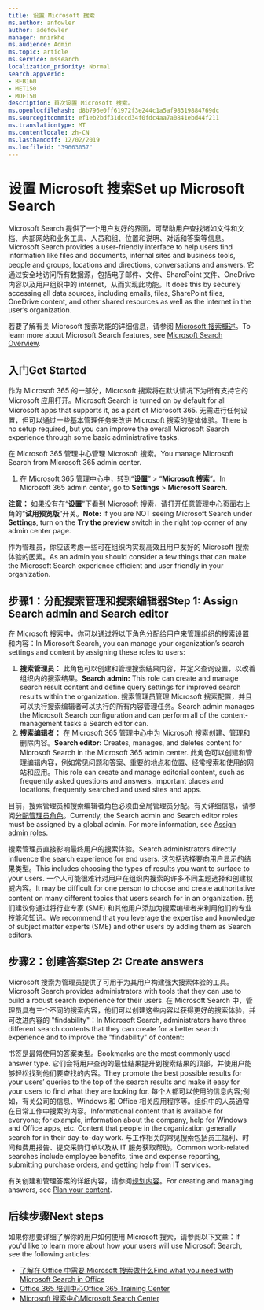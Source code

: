 ```yaml
---
title: 设置 Microsoft 搜索
ms.author: anfowler
author: adefowler
manager: mnirkhe
ms.audience: Admin
ms.topic: article
ms.service: mssearch
localization_priority: Normal
search.appverid:
- BFB160
- MET150
- MOE150
description: 首次设置 Microsoft 搜索。
ms.openlocfilehash: d8b796e0ff61972f3e244c1a5af98319884769dc
ms.sourcegitcommit: ef1eb2bdf31dccd34f0fdc4aa7a0841ebd44f211
ms.translationtype: MT
ms.contentlocale: zh-CN
ms.lasthandoff: 12/02/2019
ms.locfileid: "39663057"
---
```

# <a name="set-up-microsoft-search"></a><span data-ttu-id="cf1d0-103">设置 Microsoft 搜索</span><span class="sxs-lookup"><span data-stu-id="cf1d0-103">Set up Microsoft Search</span></span>

<span data-ttu-id="cf1d0-104">Microsoft Search 提供了一个用户友好的界面，可帮助用户查找诸如文件和文档、内部网站和业务工具、人员和组、位置和说明、对话和答案等信息。</span><span class="sxs-lookup"><span data-stu-id="cf1d0-104">Microsoft Search provides a user-friendly interface to help users find information like files and documents, internal sites and business tools, people and groups, locations and directions, conversations and answers.</span></span> <span data-ttu-id="cf1d0-105">它通过安全地访问所有数据源，包括电子邮件、文件、SharePoint 文件、OneDrive 内容以及用户组织中的 internet，从而实现此功能。</span><span class="sxs-lookup"><span data-stu-id="cf1d0-105">It does this by securely accessing all data sources, including emails, files, SharePoint files, OneDrive content, and other shared resources as well as the internet in the user’s organization.</span></span>

<span data-ttu-id="cf1d0-106">若要了解有关 Microsoft 搜索功能的详细信息，请参阅 [Microsoft 搜索概述](overview-microsoft-search.md)。</span><span class="sxs-lookup"><span data-stu-id="cf1d0-106">To learn more about Microsoft Search features, see [Microsoft Search Overview](overview-microsoft-search.md).</span></span>

## <a name="get-started"></a><span data-ttu-id="cf1d0-107">入门</span><span class="sxs-lookup"><span data-stu-id="cf1d0-107">Get Started</span></span>

<span data-ttu-id="cf1d0-108">作为 Microsoft 365 的一部分，Microsoft 搜索将在默认情况下为所有支持它的 Microsoft 应用打开。</span><span class="sxs-lookup"><span data-stu-id="cf1d0-108">Microsoft Search is turned on by default for all Microsoft apps that supports it, as a part of Microsoft 365.</span></span> <span data-ttu-id="cf1d0-109">无需进行任何设置，但可以通过一些基本管理任务来改进 Microsoft 搜索的整体体验。</span><span class="sxs-lookup"><span data-stu-id="cf1d0-109">There is no setup required, but you can improve the overall Microsoft Search experience through some basic administrative tasks.</span></span>

<span data-ttu-id="cf1d0-110">在 Microsoft 365 管理中心管理 Microsoft 搜索。</span><span class="sxs-lookup"><span data-stu-id="cf1d0-110">You manage Microsoft Search from Microsoft 365 admin center.</span></span>

1. <span data-ttu-id="cf1d0-111">在 Microsoft 365 管理中心中，转到“**设置**” > “**Microsoft 搜索**”。</span><span class="sxs-lookup"><span data-stu-id="cf1d0-111">In Microsoft 365 admin center, go to **Settings** > **Microsoft Search**.</span></span>

<span data-ttu-id="cf1d0-112">**注意：** 如果没有在“**设置**”下看到 Microsoft 搜索，请打开任意管理中心页面右上角的“**试用预览版**”开关。</span><span class="sxs-lookup"><span data-stu-id="cf1d0-112">**Note:** If you are NOT seeing Microsoft Search under **Settings**, turn on the **Try the preview** switch in the right top corner of any admin center page.</span></span>

<span data-ttu-id="cf1d0-113">作为管理员，你应该考虑一些可在组织内实现高效且用户友好的 Microsoft 搜索体验的因素。</span><span class="sxs-lookup"><span data-stu-id="cf1d0-113">As an admin you should consider a few things that can make the Microsoft Search experience efficient and user friendly in your organization.</span></span>

## <a name="step-1-assign-search-admin-and-search-editor"></a><span data-ttu-id="cf1d0-114">步骤1：分配搜索管理和搜索编辑器</span><span class="sxs-lookup"><span data-stu-id="cf1d0-114">Step 1: Assign Search admin and Search editor</span></span>

<span data-ttu-id="cf1d0-115">在 Microsoft 搜索中，你可以通过将以下角色分配给用户来管理组织的搜索设置和内容：</span><span class="sxs-lookup"><span data-stu-id="cf1d0-115">In Microsoft Search, you can manage your organization’s search settings and content by assigning these roles to users:</span></span>

1. <span data-ttu-id="cf1d0-116">**搜索管理员：** 此角色可以创建和管理搜索结果内容，并定义查询设置，以改善组织内的搜索结果。</span><span class="sxs-lookup"><span data-stu-id="cf1d0-116">**Search admin:** This role can create and manage search result content and define query settings for improved search results within the organization.</span></span> <span data-ttu-id="cf1d0-117">搜索管理员管理 Microsoft 搜索配置，并且可以执行搜索编辑者可以执行的所有内容管理任务。</span><span class="sxs-lookup"><span data-stu-id="cf1d0-117">Search admin manages the Microsoft Search configuration and can perform all of the content-management tasks a Search editor can.</span></span>
2. <span data-ttu-id="cf1d0-118">**搜索编辑者：** 在 Microsoft 365 管理中心中为 Microsoft 搜索创建、管理和删除内容。</span><span class="sxs-lookup"><span data-stu-id="cf1d0-118">**Search editor:** Creates, manages, and deletes content for Microsoft Search in the Microsoft 365 admin center.</span></span> <span data-ttu-id="cf1d0-119">此角色可以创建和管理编辑内容，例如常见问题和答案、重要的地点和位置、经常搜索和使用的网站和应用。</span><span class="sxs-lookup"><span data-stu-id="cf1d0-119">This role can create and manage editorial content, such as frequently asked questions and answers, important places and locations, frequently searched and used sites and apps.</span></span>

<span data-ttu-id="cf1d0-120">目前，搜索管理员和搜索编辑者角色必须由全局管理员分配。有关详细信息，请参阅[分配管理员角色](https://docs.microsoft.com/office365/admin/add-users/assign-admin-roles?view=o365-worldwide)。</span><span class="sxs-lookup"><span data-stu-id="cf1d0-120">Currently, the Search admin and Search editor roles must be assigned by a global admin. For more information, see [Assign admin roles](https://docs.microsoft.com/office365/admin/add-users/assign-admin-roles?view=o365-worldwide).</span></span>

<span data-ttu-id="cf1d0-121">搜索管理员直接影响最终用户的搜索体验。</span><span class="sxs-lookup"><span data-stu-id="cf1d0-121">Search administrators directly influence the search experience for end users.</span></span> <span data-ttu-id="cf1d0-122">这包括选择要向用户显示的结果类型。</span><span class="sxs-lookup"><span data-stu-id="cf1d0-122">This includes choosing the types of results you want to surface to your users.</span></span> <span data-ttu-id="cf1d0-123">一个人可能很难针对用户在组织内搜索的许多不同主题选择和创建权威内容。</span><span class="sxs-lookup"><span data-stu-id="cf1d0-123">It may be difficult for one person to choose and create authoritative content on many different topics that users search for in an organization.</span></span> <span data-ttu-id="cf1d0-124">我们建议你通过将行业专家 (SME) 和其他用户添加为搜索编辑者来利用他们的专业技能和知识。</span><span class="sxs-lookup"><span data-stu-id="cf1d0-124">We recommend that you leverage the expertise and knowledge of subject matter experts (SME) and other users by adding them as Search editors.</span></span>

## <a name="step-2-create-answers"></a><span data-ttu-id="cf1d0-125">步骤2：创建答案</span><span class="sxs-lookup"><span data-stu-id="cf1d0-125">Step 2: Create answers</span></span>

<span data-ttu-id="cf1d0-126">Microsoft 搜索为管理员提供了可用于为其用户构建强大搜索体验的工具。</span><span class="sxs-lookup"><span data-stu-id="cf1d0-126">Microsoft Search provides administrators with tools that they can use to build a robust search experience for their users.</span></span> <span data-ttu-id="cf1d0-127">在 Microsoft Search 中，管理员具有三个不同的搜索内容，他们可以创建这些内容以获得更好的搜索体验，并可改进内容的 "findability"：</span><span class="sxs-lookup"><span data-stu-id="cf1d0-127">In Microsoft Search, administrators have three different search contents that they can create for a better search experience and to improve the "findability" of content:</span></span>

<span data-ttu-id="cf1d0-128">书签是最常使用的答案类型。</span><span class="sxs-lookup"><span data-stu-id="cf1d0-128">Bookmarks are the most commonly used answer type.</span></span> <span data-ttu-id="cf1d0-129">它们会将用户查询的最佳结果提升到搜索结果的顶部，并使用户能够轻松找到他们要查找的内容。</span><span class="sxs-lookup"><span data-stu-id="cf1d0-129">They promote the best possible results for your users’ queries to the top of the search results and make it easy for your users to find what they are looking for.</span></span>
<span data-ttu-id="cf1d0-130">每个人都可以使用的信息内容;例如，有关公司的信息、Windows 和 Office 相关应用程序等。组织中的人员通常在日常工作中搜索的内容。</span><span class="sxs-lookup"><span data-stu-id="cf1d0-130">Informational content that is available for everyone; for example, information about the company, help for Windows and Office apps, etc. Content that people in the organization generally search for in their day-to-day work.</span></span> <span data-ttu-id="cf1d0-131">与工作相关的常见搜索包括员工福利、时间和费用报告、提交采购订单以及从 IT 服务获取帮助。</span><span class="sxs-lookup"><span data-stu-id="cf1d0-131">Common work-related searches include employee benefits, time and expense reporting, submitting purchase orders, and getting help from IT services.</span></span>

<span data-ttu-id="cf1d0-132">有关创建和管理答案的详细内容，请参阅[规划内容](plan-your-content.md)。</span><span class="sxs-lookup"><span data-stu-id="cf1d0-132">For creating and managing answers, see [Plan your content](plan-your-content.md).</span></span>

## <a name="next-steps"></a><span data-ttu-id="cf1d0-133">后续步骤</span><span class="sxs-lookup"><span data-stu-id="cf1d0-133">Next steps</span></span>

<span data-ttu-id="cf1d0-134">如果你想要详细了解你的用户如何使用 Microsoft 搜索，请参阅以下文章：</span><span class="sxs-lookup"><span data-stu-id="cf1d0-134">If you'd like to learn more about how your users will use Microsoft Search, see the following articles:</span></span>

- [<span data-ttu-id="cf1d0-135">了解在 Office 中需要 Microsoft 搜索做什么</span><span class="sxs-lookup"><span data-stu-id="cf1d0-135">Find what you need with Microsoft Search in Office</span></span>](https://support.office.com/article/find-what-you-need-with-microsoft-search-in-office-2457d4d8-48a8-4ad4-ab89-5a0657aa8446)
- [<span data-ttu-id="cf1d0-136">Office 365 培训中心</span><span class="sxs-lookup"><span data-stu-id="cf1d0-136">Office 365 Training Center</span></span>](https://support.office.com/office-training-center)
- [<span data-ttu-id="cf1d0-137">Microsoft 搜索中心</span><span class="sxs-lookup"><span data-stu-id="cf1d0-137">Microsoft Search Center</span></span>](https://support.office.com/article/-working-title-microsoft-search-center-b8bf5a2c-7515-40a9-9a6a-b8ed382c86bc)
